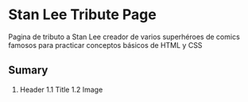 # Stan Lee Tribute Page
Pagina de tributo a Stan Lee creador de varios superhéroes de comics famosos para practicar conceptos básicos de HTML y CSS

## Sumary

1.  Header
1.1 Title
1.2 Image